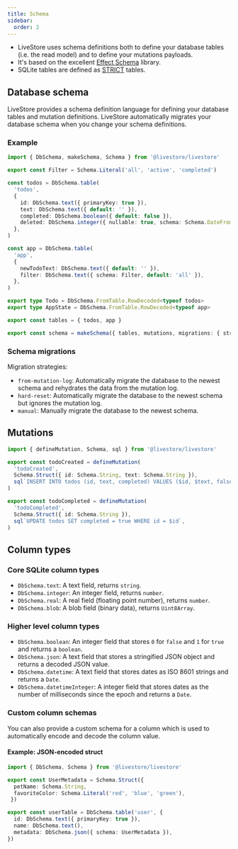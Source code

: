 ```yaml
---
title: Schema
sidebar:
  order: 2
---
```


- LiveStore uses schema definitions both to define your database tables (i.e. the read model) and to define your mutations payloads.
- It's based on the excellent [Effect Schema](https://effect.website/docs/schema/introduction/) library.
- SQLite tables are defined as [STRICT](https://www.sqlite.org/stricttables.html) tables.

## Database schema

LiveStore provides a schema definition language for defining your database tables and mutation definitions. LiveStore automatically migrates your database schema when you change your schema definitions.

### Example

```ts
import { DbSchema, makeSchema, Schema } from '@livestore/livestore'

export const Filter = Schema.Literal('all', 'active', 'completed')

const todos = DbSchema.table(
  'todos',
  {
    id: DbSchema.text({ primaryKey: true }),
    text: DbSchema.text({ default: '' }),
    completed: DbSchema.boolean({ default: false }),
    deleted: DbSchema.integer({ nullable: true, schema: Schema.DateFromNumber }),
  },
)

const app = DbSchema.table(
  'app',
  {
    newTodoText: DbSchema.text({ default: '' }),
    filter: DbSchema.text({ schema: Filter, default: 'all' }),
  },
)

export type Todo = DbSchema.FromTable.RowDecoded<typeof todos>
export type AppState = DbSchema.FromTable.RowDecoded<typeof app>

export const tables = { todos, app }

export const schema = makeSchema({ tables, mutations, migrations: { strategy: 'from-mutation-log' } })

```

### Schema migrations

Migration strategies:

- `from-mutation-log`: Automatically migrate the database to the newest schema and rehydrates the data from the mutation log.
- `hard-reset`: Automatically migrate the database to the newest schema but ignores the mutation log.
- `manual`: Manually migrate the database to the newest schema.


## Mutations


```ts
import { defineMutation, Schema, sql } from '@livestore/livestore'

export const todoCreated = defineMutation(
  'todoCreated',
  Schema.Struct({ id: Schema.String, text: Schema.String }),
  sql`INSERT INTO todos (id, text, completed) VALUES ($id, $text, false)`,
)

export const todoCompleted = defineMutation(
  'todoCompleted',
  Schema.Struct({ id: Schema.String }),
  sql`UPDATE todos SET completed = true WHERE id = $id`,
)
```

## Column types

### Core SQLite column types

- `DbSchema.text`: A text field, returns `string`.
- `DbSchema.integer`: An integer field, returns `number`.
- `DbSchema.real`: A real field (floating point number), returns `number`.
- `DbSchema.blob`: A blob field (binary data), returns `Uint8Array`.

### Higher level column types

- `DbSchema.boolean`: An integer field that stores `0` for `false` and `1` for `true` and returns a `boolean`.
- `DbSchema.json`: A text field that stores a stringified JSON object and returns a decoded JSON value.
- `DbSchema.datetime`: A text field that stores dates as ISO 8601 strings and returns a `Date`.
- `DbSchema.datetimeInteger`: A integer field that stores dates as the number of milliseconds since the epoch and returns a `Date`.


### Custom column schemas

You can also provide a custom schema for a column which is used to automatically encode and decode the column value.

#### Example: JSON-encoded struct

```ts
import { DbSchema, Schema } from '@livestore/livestore'

export const UserMetadata = Schema.Struct({ 
  petName: Schema.String,
  favoriteColor: Schema.Literal('red', 'blue', 'green'),
 })

export const userTable = DbSchema.table('user', {
  id: DbSchema.text({ primaryKey: true }),
  name: DbSchema.text(),
  metadata: DbSchema.json({ schema: UserMetadata }),
})
```
